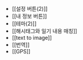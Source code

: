 - [[설정 버튼(2)]]
- [[내 정보 버튼]]
- [[테마(2)]]
- [[해시태그와 일기 내용 매칭]]
- [[text to image]]
- [[번역]]
- [[GPS]]